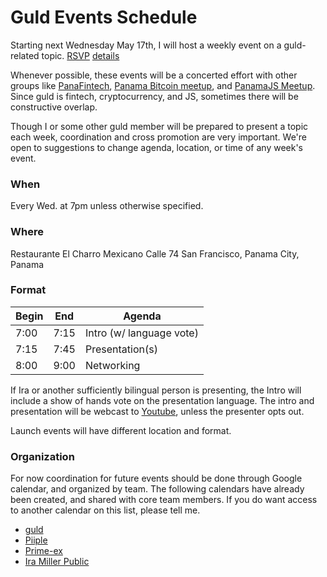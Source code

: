 # Guld Events Schedule

Starting next Wednesday May 17th, I will host a weekly event on a guld-related topic. [RSVP](https://www.meetup.com/panamajs/events/239824122/)  [details](images/guld-weekly-event-1.jpg)

Whenever possible, these events will be a concerted effort with other groups like [PanaFintech](http://www.panafintech.com/), [Panama Bitcoin meetup](https://www.meetup.com/Panama-Bitcoin/), and [PanamaJS Meetup](https://www.meetup.com/panamajs/). Since guld is fintech, cryptocurrency, and JS, sometimes there will be constructive overlap.

Though I or some other guld member will be prepared to present a topic each week, coordination and cross promotion are very important. We're open to suggestions to change agenda, location, or time of any week's event.

### When

Every Wed. at 7pm unless otherwise specified.

### Where

Restaurante El Charro Mexicano
Calle 74
San Francisco, Panama City, Panama

### Format

| Begin | End | Agenda |
|-------|-----|--------|
| 7:00 | 7:15 | Intro (w/ language vote) |
| 7:15 | 7:45 | Presentation(s) |
| 8:00 | 9:00 | Networking |

If Ira or another sufficiently bilingual person is presenting, the Intro will include a show of hands vote on the presentation language. The intro and presentation will be webcast to [Youtube](https://youtube.com), unless the presenter opts out.

Launch events will have different location and format.

### Organization

For now coordination for future events should be done through Google calendar, and organized by team. The following calendars have already been created, and shared with core team members. If you do want access to another calendar on this list, please tell me.

 + [guld](https://calendar.google.com/calendar/embed?src=6pcottvup5s796quog9is30t4o%40group.calendar.google.com&ctz=America/Panama)
 + [Piiple](https://calendar.google.com/calendar/embed?src=vd211t2ia41u5eq24goq7emcuo%40group.calendar.google.com&ctz=America/Panama)
 + [Prime-ex](https://calendar.google.com/calendar/embed?src=s3th0fapf3uravhphtl1blasqk%40group.calendar.google.com&ctz=America/Panama)
 + [Ira Miller Public](https://calendar.google.com/calendar/embed?src=4h6f50mi77oshuo7aho7fc0p9c%40group.calendar.google.com&ctz=America/Panama)
